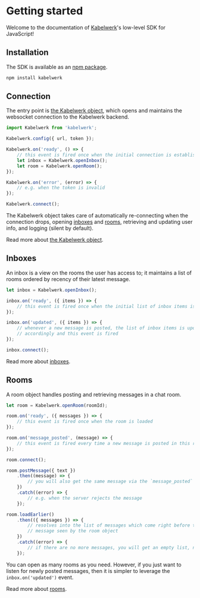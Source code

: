 # Getting started

Welcome to the documentation of [Kabelwerk](https://kabelwerk.io)'s low-level SDK for JavaScript!

## Installation

The SDK is available as an [npm package](https://www.npmjs.com/package/kabelwerk).

```bash
npm install kabelwerk
```

## Connection

The entry point is [the Kabelwerk object](./kabelwerk.md), which opens and maintains the websocket connection to the Kabelwerk backend.

```js
import Kabelwerk from 'kabelwerk';

Kabelwerk.config({ url, token });

Kabelwerk.on('ready', () => {
    // this event is fired once when the initial connection is established
    let inbox = Kabelwerk.openInbox();
    let room = Kabelwerk.openRoom();
});

Kabelwerk.on('error', (error) => {
    // e.g. when the token is invalid
});

Kabelwerk.connect();
```

The Kabelwerk object takes care of automatically re-connecting when the connection drops, opening [inboxes](./inboxes.md) and [rooms](./rooms.md), retrieving and updating user info, and logging (silent by default).

Read more about [the Kabelwerk object](./kabelwerk.md).

## Inboxes

An inbox is a view on the rooms the user has access to; it maintains a list of rooms ordered by recency of their latest message.

```js
let inbox = Kabelwerk.openInbox();

inbox.on('ready', ({ items }) => {
    // this event is fired once when the initial list of inbox items is loaded
});

inbox.on('updated', ({ items }) => {
    // whenever a new message is posted, the list of inbox items is updated
    // accordingly and this event is fired
});

inbox.connect();
```

Read more about [inboxes](./inboxes.md).

## Rooms

A room object handles posting and retrieving messages in a chat room.

```js
let room = Kabelwerk.openRoom(roomId);

room.on('ready', ({ messages }) => {
    // this event is fired once when the room is loaded
});

room.on('message_posted', (message) => {
    // this event is fired every time a new message is posted in this room
});

room.connect();

room.postMessage({ text })
    .then((message) => {
        // you will also get the same message via the `message_posted` event
    })
    .catch((error) => {
        // e.g. when the server rejects the message
    });

room.loadEarlier()
    .then(({ messages }) => {
        // resolves into the list of messages which come right before the earliest
        // message seen by the room object
    })
    .catch((error) => {
        // if there are no more messages, you will get an empty list, not an error
    });
```

You can open as many rooms as you need. However, if you just want to listen for newly posted messages, then it is simpler to leverage the `inbox.on('updated')` event.

Read more about [rooms](./rooms.md).
